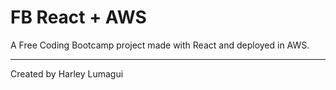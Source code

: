 # FB React + AWS

A Free Coding Bootcamp project made with React and deployed in AWS.

---

Created by Harley Lumagui
